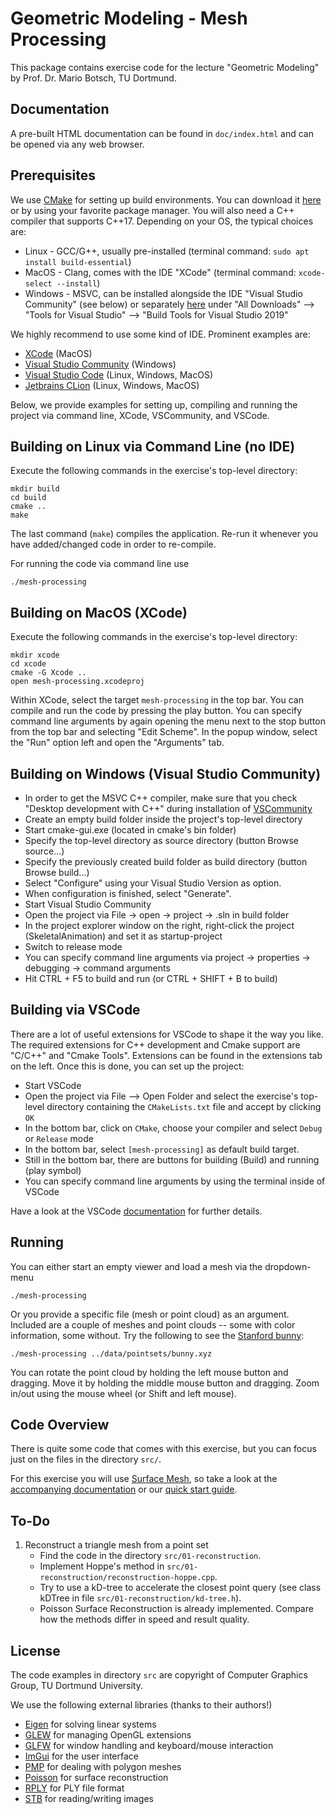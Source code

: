 Geometric Modeling - Mesh Processing
======================================

This package contains exercise code for the lecture "Geometric Modeling" by Prof. Dr. Mario Botsch, TU Dortmund.


Documentation
-------------

A pre-built HTML documentation can be found in `doc/index.html` and can be opened via any web browser.


Prerequisites
-------------

We use [CMake](www.cmake.org) for setting up build environments. You can download it [here](https://cmake.org/download/) or by using your favorite package manager.
You will also need a C++ compiler that supports C++17. Depending on your OS, the typical choices are:

  * Linux - GCC/G++, usually pre-installed (terminal command: `sudo apt install build-essential`)
  * MacOS - Clang, comes with the IDE "XCode" (terminal command: `xcode-select --install`)
  * Windows - MSVC, can be installed alongside the IDE "Visual Studio Community" (see below) or separately [here](https://visualstudio.microsoft.com/downloads/#other) under "All Downloads" --> "Tools for Visual Studio" --> "Build Tools for Visual Studio 2019"

We highly recommend to use some kind of IDE. Prominent examples are:
 
 - [XCode](https://developer.apple.com/xcode/) (MacOS) 
 - [Visual Studio Community](https://visualstudio.microsoft.com/de/vs/community/) (Windows)
 - [Visual Studio Code](https://code.visualstudio.com/) (Linux, Windows, MacOS)
 - [Jetbrains CLion](https://www.jetbrains.com/de-de/clion/) (Linux, Windows, MacOS)
 
Below, we provide examples for setting up, compiling and running the project via command line, XCode, VSCommunity, and VSCode.


Building on Linux via Command Line (no IDE)
-------------------------------------------

Execute the following commands in the exercise's top-level directory:

    mkdir build
    cd build
    cmake ..
    make

The last command (`make`) compiles the application. Re-run it whenever you have added/changed code in order to re-compile.

For running the code via command line use

    ./mesh-processing


Building on MacOS (XCode)
-------------------------

Execute the following commands in the exercise's top-level directory:

    mkdir xcode
    cd xcode
    cmake -G Xcode ..
    open mesh-processing.xcodeproj

Within XCode, select the target `mesh-processing` in the top bar. You can compile and run the code by pressing the play button. You can specify command line arguments by again opening the menu next to the stop button from the top bar and selecting "Edit Scheme". In the popup window, select the "Run" option left and open the "Arguments" tab.


Building on Windows (Visual Studio Community) 
---------------------------------------------

* In order to get the MSVC C++ compiler, make sure that you check "Desktop development with C++" during installation of [VSCommunity](https://visualstudio.microsoft.com/de/vs/community/)
* Create an empty build folder inside the project's top-level directory
* Start cmake-gui.exe (located in cmake's bin folder)
* Specify the top-level directory as source directory (button Browse source...)
* Specify the previously created build folder as build directory (button Browse build...)
* Select "Configure" using your Visual Studio Version as option.
* When configuration is finished, select "Generate".
* Start Visual Studio Community
* Open the project via File -> open -> project -> .sln in build folder
* In the project explorer window on the right, right-click the project (SkeletalAnimation) and set it as startup-project
* Switch to release mode
* You can specify command line arguments via project -> properties -> debugging -> command arguments
* Hit CTRL + F5 to build and run (or CTRL + SHIFT + B to build)


Building via VSCode
-------------------

There are a lot of useful extensions for VSCode to shape it the way you like.
The required extensions for C++ development and Cmake support are "C/C++" and "Cmake Tools". Extensions can be found in the extensions tab on the left.
Once this is done, you can set up the project:

 * Start VSCode
 * Open the project via File --> Open Folder and select the exercise's top-level directory containing the `CMakeLists.txt` file and accept by clicking `OK`
 * In the bottom bar, click on `CMake`, choose your compiler and select `Debug` or `Release` mode
 * In the bottom bar, select `[mesh-processing]` as default build target.
 * Still in the bottom bar, there are buttons for building (Build) and running (play symbol)
 * You can specify command line arguments by using the terminal inside of VSCode

Have a look at the VSCode [documentation](https://code.visualstudio.com/docs/cpp/introvideos-cpp) for further details. 



Running 
-------

You can either start an empty viewer and load a mesh via the dropdown-menu

    ./mesh-processing

Or you provide a specific file (mesh or point cloud) as an argument. Included are a couple of meshes and point clouds -- some with color information, some without. Try the following to see the [Stanford bunny](http://graphics.stanford.edu/data/3Dscanrep/#bunny):

    ./mesh-processing ../data/pointsets/bunny.xyz

You can rotate the point cloud by holding the left mouse button and dragging. Move it by holding the middle mouse button and dragging. Zoom in/out using the mouse wheel (or Shift and left mouse).


Code Overview
-------------

There is quite some code that comes with this exercise, but you can focus just on the files in the directory `src/`.

For this exercise you will use [Surface Mesh](https://ls7-gv.cs.tu-dortmund.de/publications/2011/imr11/imr11.html), so take a look at the [accompanying documentation](surface_mesh_module.html) or our [quick start guide](surface_mesh_intro.pdf).


To-Do
-----

1. Reconstruct a triangle mesh from a point set
    - Find the code in the directory `src/01-reconstruction`.
    - Implement Hoppe's method in `src/01-reconstruction/reconstruction-hoppe.cpp`. 
    - Try to use a kD-tree to accelerate the closest point query 
      (see class kDTree in file `src/01-reconstruction/kd-tree.h`). 
    - Poisson Surface Reconstruction is already implemented. Compare how the methods differ in speed and result quality.


License
-------

The code examples in directory `src` are copyright of Computer Graphics Group, TU Dortmund University.

We use the following external libraries (thanks to their authors!)
- [Eigen](https://gitlab.com/libeigen/eigen) for solving linear systems 
- [GLEW](https://glew.sourceforge.net/) for managing OpenGL extensions
- [GLFW](https://www.glfw.org/) for window handling and keyboard/mouse interaction
- [ImGui](https://github.com/ocornut/imgui) for the user interface
- [PMP](https://www.pmp-library.org/) for dealing with polygon meshes
- [Poisson](https://github.com/mkazhdan/PoissonRecon) for surface reconstruction
- [RPLY](https://w3.impa.br/~diego/software/rply/) for PLY file format
- [STB](https://github.com/nothings/stb) for reading/writing images
